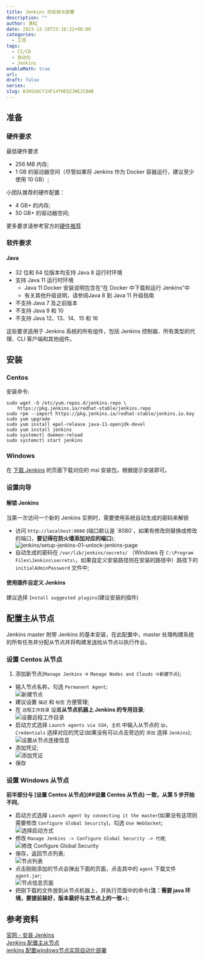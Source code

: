 ```yaml
---
title: Jenkins 的安装与部署
description: ""
author: 清松
date: 2023-12-10T23:16:22+08:00
categories:
  - 工具
tags:
  - CI/CD
  - 自动化
  - Jenkins
enableMath: true
url: 
draft: false
series: 
slug: 01HSXACY1HF14THEQZJWEJC8AB
---
```

## 准备
### 硬件要求
最低硬件要求  
- 256 MB 内存;
- 1 GB 的驱动器空间（尽管如果将 Jenkins 作为 Docker 容器运行，建议至少使用 10 GB）;

小团队推荐的硬件配置：  
- 4 GB+ 的内存;
- 50 GB+ 的驱动器空间;

更多要求请参考官方的[硬件推荐](https://www.jenkins.io/doc/book/scaling/hardware-recommendations/)  

### 软件要求
#### Java
- 32 位和 64 位版本均支持 Java 8 运行时环境
- 支持 Java 11 运行时环境
  - Java 11 Docker 安装说明包含在“在 Docker 中下载和运行 Jenkins”中
  - 有关其他升级说明，请参阅Java 8 到 Java 11 升级指南
- 不支持 Java 7 及之前版本
- 不支持 Java 9 和 10
- 不支持 Java 12、13、14、15 和 16

这些要求适用于 Jenkins 系统的所有组件，包括 Jenkins 控制器、所有类型的代理、CLI 客户端和其他组件。  

## 安装
### Centos
安装命令:  
``` shell
sudo wget -O /etc/yum.repos.d/jenkins.repo \
    https://pkg.jenkins.io/redhat-stable/jenkins.repo
sudo rpm --import https://pkg.jenkins.io/redhat-stable/jenkins.io.key
sudo yum upgrade
sudo yum install epel-release java-11-openjdk-devel
sudo yum install jenkins
sudo systemctl daemon-reload
sudo systemctl start jenkins
``` 

### Windows
在 [下载 Jenkins](https://www.jenkins.io/download/#downloading-jenkins) 的页面下载对应的 msi 安装包，根据提示安装即可。

### 设置向导
#### 解锁 Jenkins
当第一次访问一个新的 Jenkins 实例时，需要使用系统自动生成的密码来解锁  
- 访问 `http://localhost:8080` (端口默认是
\`8080\`，如果有修改则替换成修改的端口，**要记得在防火墙添加对应的端口**);
    ![jenkins/setup-jenkins-01-unlock-jenkins-page](https://raw.githubusercontent.com/coderqs/wiki_img/f0e6f3affa6530fd03fb41508004601f16de6135/%E5%B7%A5%E5%85%B7/%E7%BC%96%E7%A8%8B%E5%B7%A5%E5%85%B7/ci_cd/jenkins/setup-jenkins-01-unlock-jenkins-page.jpg) 
- 自动生成的密码在 `/var/lib/jenkins/secrets/` （Windows 在 `C:\Program Files\Jenkins\secrets\`，如果自定义安装路径则在安装的路径中）路径下的 `initialAdminPassword` 文件中; 

#### 使用插件自定义 Jenkins
建议选择 `Install suggested plugins`(建议安装的插件)

## 配置主从节点
Jenkins master 附带 Jenkins 的基本安装，在此配置中，master
处理构建系统的所有任务并分配从节点并将构建发送给从节点以执行作业。

### 设置 Centos 从节点
1.  添加新节点(`Manage Jenkins` -\> `Manage Nodes and Clouds` -\>`新建节点`);  
- 输入节点名称，勾选 `Permanent Agent`;  
    ![新建节点](https://raw.githubusercontent.com/coderqs/wiki_img/master/%E5%B7%A5%E5%85%B7/%E7%BC%96%E7%A8%8B%E5%B7%A5%E5%85%B7/ci_cd/jenkins/Jenkins%E7%9A%84%E5%AE%89%E8%A3%85%E4%B8%8E%E9%83%A8%E7%BD%B2_%E6%96%B0%E5%BB%BA%E8%8A%82%E7%82%B9.PNG)  
- 建议设置 `描述` 和 `标签` 方便管理;  
- 在 `远程工作目录` 设置**从节点机器上 Jenkins 的专用目录**;  
    ![设置远程工作目录](https://raw.githubusercontent.com/coderqs/wiki_img/master/%E5%B7%A5%E5%85%B7/%E7%BC%96%E7%A8%8B%E5%B7%A5%E5%85%B7/ci_cd/jenkins/Jenkins%E7%9A%84%E5%AE%89%E8%A3%85%E4%B8%8E%E9%83%A8%E7%BD%B2_%E6%96%B0%E5%BB%BA%E8%8A%82%E7%82%B9%E8%AE%BE%E7%BD%AE_01.PNG)  
- 启动方式选择 `Launch agents via SSH`，`主机` 中输入从节点的
    ip，`Credentials` 选择对应的凭证(如果没有可以点击旁边的 `添加` 选择 `Jenkins`);  
    ![设置从节点连接信息](https://raw.githubusercontent.com/coderqs/wiki_img/master/%E5%B7%A5%E5%85%B7/%E7%BC%96%E7%A8%8B%E5%B7%A5%E5%85%B7/ci_cd/jenkins/Jenkins%E7%9A%84%E5%AE%89%E8%A3%85%E4%B8%8E%E9%83%A8%E7%BD%B2_%E6%96%B0%E5%BB%BA%E8%8A%82%E7%82%B9%E8%AE%BE%E7%BD%AE_02.PNG)  
- 添加凭证;  
    ![添加凭证](https://raw.githubusercontent.com/coderqs/wiki_img/master/%E5%B7%A5%E5%85%B7/%E7%BC%96%E7%A8%8B%E5%B7%A5%E5%85%B7/ci_cd/jenkins/Jenkins%E7%9A%84%E5%AE%89%E8%A3%85%E4%B8%8E%E9%83%A8%E7%BD%B2_%E6%B7%BB%E5%8A%A0%E5%87%AD%E8%AF%81.PNG)  
- 保存

### 设置 Windows 从节点
**前半部分与 [设置 Centos 从节点](##设置 Centos 从节点) 一致，从第 5 步开始不同**。  
- 启动方式选择
`Launch agent by connecting it the master`(如果没有这项则需要修改 `Configure Global Security`)，勾选 `Use WebSocket`;  
    ![选择启动方式](https://raw.githubusercontent.com/coderqs/wiki_img/master/%E5%B7%A5%E5%85%B7/%E7%BC%96%E7%A8%8B%E5%B7%A5%E5%85%B7/ci_cd/jenkins/Jenkins%E7%9A%84%E5%AE%89%E8%A3%85%E4%B8%8E%E9%83%A8%E7%BD%B2_%E6%96%B0%E5%BB%BAwindows%E8%8A%82%E7%82%B9%E8%AE%BE%E7%BD%AE_01.PNG)  
- 修改 `Manage Jenkins -> Configure Global Security -> 代理`;  
    ![修改 Configure Global Security](https://raw.githubusercontent.com/coderqs/wiki_img/master/%E5%B7%A5%E5%85%B7/%E7%BC%96%E7%A8%8B%E5%B7%A5%E5%85%B7/ci_cd/jenkins/Jenkins%E7%9A%84%E5%AE%89%E8%A3%85%E4%B8%8E%E9%83%A8%E7%BD%B2_%E6%96%B0%E5%BB%BAwindows%E8%8A%82%E7%82%B9%E8%AE%BE%E7%BD%AE_02.PNG)  
- 保存，返回节点列表;  
    ![节点列表](https://raw.githubusercontent.com/coderqs/wiki_img/master/%E5%B7%A5%E5%85%B7/%E7%BC%96%E7%A8%8B%E5%B7%A5%E5%85%B7/ci_cd/jenkins/Jenkins%E7%9A%84%E5%AE%89%E8%A3%85%E4%B8%8E%E9%83%A8%E7%BD%B2_%E8%8A%82%E7%82%B9%E5%88%97%E8%A1%A8.PNG)  
- 点击刚刚添加的节点会弹出下面的页面，点击其中的 `agent` 下载文件 `agent.jar`;  
    ![节点信息页面](https://raw.githubusercontent.com/coderqs/wiki_img/master/%E5%B7%A5%E5%85%B7/%E7%BC%96%E7%A8%8B%E5%B7%A5%E5%85%B7/ci_cd/jenkins/Jenkins%E7%9A%84%E5%AE%89%E8%A3%85%E4%B8%8E%E9%83%A8%E7%BD%B2_windows%E8%8A%82%E7%82%B9%E4%BF%A1%E6%81%AF%E9%A1%B5%E9%9D%A2.PNG)  
- 把刚下载的文件放到从节点机器上，并执行页面中的命令(**注：需要 java 环境，要提前装好，版本最好与主节点上的一致**+);  

## 参考资料
[官网 - 安装 Jenkins](https://www.jenkins.io/doc/book/installing/)  
[Jenkins 配置主从节点](https://dzone.com/articles/jenkins-03-configure-master-and-slave)  
[jenkins 配置windows节点实现自动化部署](https://www.cnblogs.com/xiaomifeng0510/p/11848834.html)  
